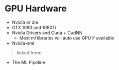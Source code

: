 # GPU Hardware

- Nvidia or die
- GTX 1080 and 1080Ti
- Nvidia Drivers and Cuda + CudNN
	- Most ml libraries will auto use GPU if available
- Nvidia-smi

> linked from:
- The ML Pipeline